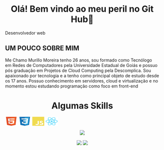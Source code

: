
<h1 align='center'>Olá! Bem vindo ao meu peril no Git Hub👋</h1>
<p align='venter'>  
    Desenvolvedor web 
</p>

## UM POUCO SOBRE MIM
<p>Me Chamo Murillo Moreira tenho 26 anos, sou formado como Tecnólogo em Redes de Computadores pela Universidade Estadual de Goiás e possuo pós graduação em Projetos de Cloud Computing pela Descomplica.
Sou apaixonado por tecnologia e a tenho como principal objeto de estudo desde os 17 anos.
Possuo conhecimento em servidores, cloud e virtualização e no momento estou estudando programação como foco em front-end </p>

<div>
 <h1 align="center">Algumas Skills</h1>
     <img align="center" height="30" width="40" alt="html-icon" src="https://raw.githubusercontent.com/devicons/devicon/master/icons/html5/html5-original.svg">
    <img align="center" height="30" width="40" alt="css-icon" src="https://raw.githubusercontent.com/devicons/devicon/master/icons/css3/css3-original.svg">
    <img align="center" height="30" width="40" alt="js-icon"  src="https://raw.githubusercontent.com/devicons/devicon/master/icons/javascript/javascript-plain.svg">
    <img align="center" height="30" width="40" alt="react-icon" src="https://raw.githubusercontent.com/devicons/devicon/master/icons/react/react-original.svg">
</div>

  <p align='center'>
      <a href="#"><img src="https://github-readme-stats.vercel.app/api?username=murillomoreira&show_icons=true&count_private=true&theme=dark" width="350"></a>
    </p>
    
<p align='center'>
  
 <a href = "mailto:ppmurillomoreira@gmail.com">
 <img src="https://img.shields.io/badge/-Gmail-%23333?style=for-the-badge&logo=gmail&logoColor=red" target="_blank"></a>
 <a href="https://www.linkedin.com/in/murillo-moreira-121970144/" target="_blank">
 <img src="https://img.shields.io/badge/-LinkedIn-%230077B5?style=for-the-badge&logo=linkedin&logoColor=white" target="_blank"></a> 
  
</p>







<!--
**murillomoreira/murillomoreira** is a ✨ _special_ ✨ repository because its `README.md` (this file) appears on your GitHub profile.

Here are some ideas to get you started:

- 🔭 I’m currently working on ...
- 🌱 I’m currently learning ...
- 👯 I’m looking to collaborate on ...
- 🤔 I’m looking for help with ...
- 💬 Ask me about ...
- 📫 How to reach me: ...
- 😄 Pronouns: ...
- ⚡ Fun fact: ...
-->
